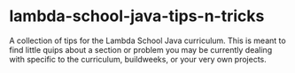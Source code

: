 # lambda-school-java-tips-n-tricks
A collection of tips for the Lambda School Java curriculum. This is meant to find little quips about a section or problem you may be currently dealing with specific to the curriculum, buildweeks, or your very own projects.
